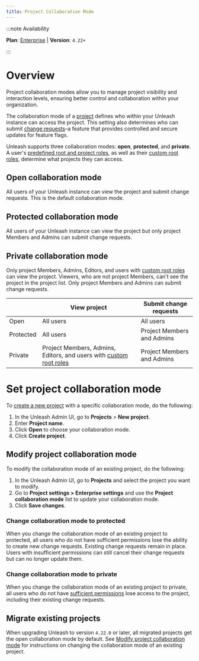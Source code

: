 ```yaml
---
title: Project Collaboration Mode
---
```


:::note Availability

**Plan**: [Enterprise](https://www.getunleash.io/pricing) | **Version**: `4.22+`

:::

# Overview

Project collaboration modes allow you to manage project visibility and interaction levels, ensuring better control and collaboration within your organization.

The collaboration mode of a [project](projects.md) defines who within your Unleash instance can access the project. This setting also determines who can submit [change requests](change-requests.md)–a feature that provides controlled and secure updates for feature flags.

Unleash supports three collaboration modes: **open**, **protected**, and **private**. A user's [predefined root and project roles](rbac.md#predefined-roles), as well as their [custom root roles](rbac.md#custom-root-roles), determine what projects they can access.

## Open collaboration mode

All users of your Unleash instance can view the project and submit change requests. This is the default collaboration mode.


## Protected collaboration mode

All users of your Unleash instance can view the project but only project Members and Admins can submit change requests.


## Private collaboration mode

Only project Members, Admins, Editors, and users with [custom root roles](rbac.md#custom-root-roles) can view the project. Viewers, who are not project Members, can't see the project in the project list. Only project Members and Admins can submit change requests. 


|           | View project                                                                                    | Submit change requests     |
|-----------|-------------------------------------------------------------------------------------------------|----------------------------|
| Open      | All users                                                                                       | All users                  |
| Protected | All users                                                                                       | Project Members and Admins |
| Private   | Project Members, Admins, Editors, and users with [custom root roles](rbac.md#custom-root-roles) | Project Members and Admins |

# Set project collaboration mode

To [create a new project](projects.md#create-a-project) with a specific collaboration mode, do the following:
1. In the Unleash Admin UI, go to **Projects** > **New project**.
2. Enter **Project name**.
3. Click **Open** to choose your collaboration mode.
4. Click **Create project**.

## Modify project collaboration mode

To modify the collaboration mode of an existing project, do the following:
1. In the Unleash Admin UI, go to **Projects** and select the project you want to modify.
2. Go to **Project settings > Enterprise settings** and use the **Project collaboration mode** list to update your collaboration mode.
3. Click **Save changes**.

### Change collaboration mode to protected

When you change the collaboration mode of an existing project to protected, all users who do not have sufficient permissions lose the ability to create new change requests. Existing change requests remain in place. Users with insufficient permissions can still cancel their change requests but can no longer update them.

### Change collaboration mode to private

When you change the collaboration mode of an existing project to private, all users who do not have [sufficient permissions](#private-collaboration-mode) lose access to the project, including their existing change requests.

## Migrate existing projects

When upgrading Unleash to version `4.22.0` or later, all migrated projects get the open collaboration mode by default. See [Modify project collaboration mode](#modify-project-collaboration-mode) for instructions on changing the collaboration mode of an existing project.